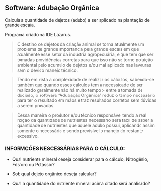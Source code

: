 ## Software: Adubação Orgânica
Calcula a quantidade de dejetos (adubo) a ser aplicado na plantação de grande escala.

Programa criado na IDE Lazarus.

> <p>O destino de dejetos da criação animal se torna atualmente um problema de grande importância pela grande escala em que atualmente esse setor da indústria 
> agropecuária, e que tem que ser tomadas providências corretas para que isso não se torne poluição ambiental pelo acumulo de dejetos 	e/ou mal aplicado nas lavouras 
> sem o devido manejo técnico.</p>

> <p>Tendo em vista a complexidade de realizar os cálculos, sabendo-se também que quando esses cálculos tem a necessidade de ser realizado geralmente não há muito tempo > entre a tomada de decisão, o software “Adubação Orgânica” reduz o tempo necessário para ter o resultado em mãos e traz resultados corretos sem dúvidas a serem 
> provadas.</p>

> <p>Dessa maneira o produtor e/ou técnico responsável tendo a real noção da quantidade de nutrientes necessário será fácil de saber a quantidade de nutrientes que 
> aquele adubo possui, aplicando assim somente o necessário e sendo previsível o manejo do restante excessivo.</p>

### INFORMÇÕES NESCESSÁRIAS PARA O CÁLCULO:

- Qual nutriente mineral deseja considerar para o cálculo, Nitrogênio, Fósforo ou Potássio?

- Sob qual dejeto orgânico deseja calcular?

- Qual a quantidade do nutriente mineral acima citado será analisado?

